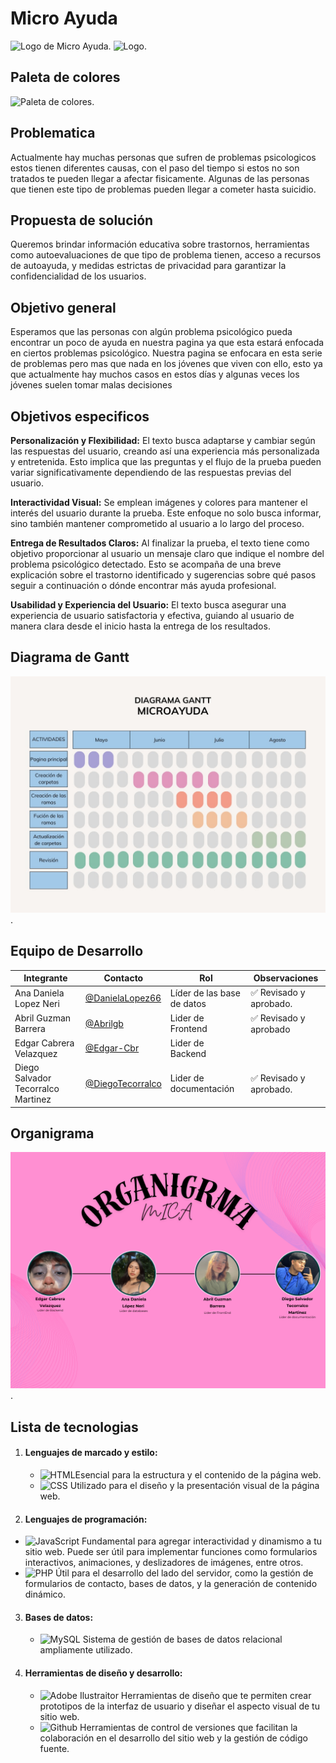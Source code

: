 # Micro Ayuda 
![Logo de Micro Ayuda](https://github.com/DanielaLopez66/Proyecto/blob/main/logotipo.PNG).
![Logo](https://github.com/DanielaLopez66/Proyecto/blob/main/logonuevo.PNG).

  ## Paleta de colores 
 ![Paleta de colores](https://github.com/DanielaLopez66/Proyecto/blob/main/paleta%20de%20colores.PNG).

## Problematica 
Actualmente hay muchas personas que sufren de problemas psicologicos estos tienen diferentes causas, con el paso del tiempo si estos no son tratados te pueden llegar a afectar fisicamente.
Algunas de las personas que tienen este tipo de problemas pueden llegar a cometer hasta suicidio.

## Propuesta de solución 
Queremos brindar información educativa sobre trastornos, herramientas como autoevaluaciones de que tipo de problema tienen, acceso a recursos de autoayuda,  y medidas estrictas de privacidad para garantizar la confidencialidad de los usuarios.

## Objetivo general 
Esperamos que las personas con algún problema psicológico pueda encontrar un poco de ayuda en nuestra pagina ya que esta estará enfocada en ciertos problemas psicológico.
Nuestra pagina se enfocara en esta serie de problemas pero mas que nada en los jóvenes que viven con ello, esto ya que actualmente hay muchos casos en estos días y algunas veces los jóvenes suelen tomar malas decisiones 

## Objetivos especificos

**Personalización y Flexibilidad:** El texto busca adaptarse y cambiar según las respuestas del usuario, creando así una experiencia más personalizada y entretenida. Esto implica que las preguntas y el flujo de la prueba pueden variar significativamente dependiendo de las respuestas previas del usuario.

**Interactividad Visual:** Se emplean imágenes y colores para mantener el interés del usuario durante la prueba. Este enfoque no solo busca informar, sino también mantener comprometido al usuario a lo largo del proceso.

**Entrega de Resultados Claros:** Al finalizar la prueba, el texto tiene como objetivo proporcionar al usuario un mensaje claro que indique el nombre del problema psicológico detectado. Esto se acompaña de una breve explicación sobre el trastorno identificado y sugerencias sobre qué pasos seguir a continuación o dónde encontrar más ayuda profesional.

**Usabilidad y Experiencia del Usuario:** El texto busca asegurar una experiencia de usuario satisfactoria y efectiva, guiando al usuario de manera clara desde el inicio hasta la entrega de los resultados.

## Diagrama de Gantt

![Diagrama de Gantt](https://github.com/DanielaLopez66/MicroAyuda-Proyecto/blob/main/diagrama.jpg).

## Equipo de Desarrollo

|Integrante|Contacto|Rol|Observaciones|
|------------|--------|---|---|
|Ana Daniela Lopez Neri|[@DanielaLopez66](https://github.com/DanielaLopez66)|Líder de las base de datos|✅ Revisado y aprobado.|
|Abril Guzman Barrera|[@Abrilgb](https://github.com/Abrilgb)|Lider de Frontend|✅ Revisado y aprobado|
|Edgar Cabrera Velazquez |[@Edgar-Cbr](https://github.com/Edgar-Cbr)|Lider de Backend ||No a reviso:(|
|Diego Salvador Tecorralco Martinez |[@DiegoTecorralco](https://github.com/DiegoTecorralco)|Lider de documentación|✅ Revisado y aprobado.|

## Organigrama
![Organigrama](https://github.com/DanielaLopez66/MicroAyuda-Proyecto/blob/main/organigrama.png).


## **Lista de tecnologias**
1. #### **Lenguajes de marcado y estilo:**
   - ![HTML](https://img.shields.io/badge/HTML-239120?style=for-the-badge&logo=html5&logoColor=white)Esencial para la estructura y el contenido de la página web.
   - ![CSS](https://img.shields.io/badge/CSS-239120?&style=for-the-badge&logo=css3&logoColor=white) Utilizado para el diseño y la presentación visual de la página web.

2.  #### **Lenguajes de programación:**
   - ![JavaScript](https://img.shields.io/badge/JavaScript-F7DF1E?style=for-the-badge&logo=javascript&logoColor=black) Fundamental para agregar interactividad y dinamismo a tu sitio web. Puede ser útil para implementar funciones como formularios interactivos, animaciones, y deslizadores de imágenes, entre otros.
   - ![PHP](https://img.shields.io/badge/PHP-777BB4?style=for-the-badge&logo=php&logoColor=white) Útil para el desarrollo del lado del servidor, como la gestión de formularios de contacto, bases de datos, y la generación de contenido dinámico.

3. #### **Bases de datos:**
   - ![MySQL](https://img.shields.io/badge/MySQL-00000F?style=for-the-badge&logo=mysql&logoColor=white) Sistema de gestión de bases de datos relacional ampliamente utilizado.

4. #### **Herramientas de diseño y desarrollo:**
   - ![Adobe Ilustraitor](https://img.shields.io/badge/Adobe%20Illustrator-FF9A00?style=for-the-badge&logo=adobe%20illustrator&logoColor=white) Herramientas de diseño que te permiten crear prototipos de la interfaz de usuario y diseñar el aspecto visual de tu sitio web.
   - ![Github](https://img.shields.io/badge/GitHub-100000?style=for-the-badge&logo=github&logoColor=white) Herramientas de control de versiones que facilitan la colaboración en el desarrollo del sitio web y la gestión de código fuente.


